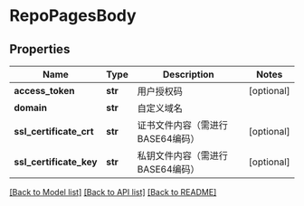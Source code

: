 # RepoPagesBody

## Properties
Name | Type | Description | Notes
------------ | ------------- | ------------- | -------------
**access_token** | **str** | 用户授权码 | [optional] 
**domain** | **str** | 自定义域名 | 
**ssl_certificate_crt** | **str** | 证书文件内容（需进行BASE64编码） | [optional] 
**ssl_certificate_key** | **str** | 私钥文件内容（需进行BASE64编码） | [optional] 

[[Back to Model list]](../README.md#documentation-for-models) [[Back to API list]](../README.md#documentation-for-api-endpoints) [[Back to README]](../README.md)

